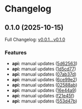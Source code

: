 # Changelog

## 0.1.0 (2025-10-15)

Full Changelog: [v0.0.1...v0.1.0](https://github.com/LinXueyuanStdio/agentlin-client-python/compare/v0.0.1...v0.1.0)

### Features

* **api:** manual updates ([5d62563](https://github.com/LinXueyuanStdio/agentlin-client-python/commit/5d625637e111757cd1ce8b83988e99b3e6af4033))
* **api:** manual updates ([1d5cd77](https://github.com/LinXueyuanStdio/agentlin-client-python/commit/1d5cd777fd00cef3e9677c5efdc700375b0ec9e6))
* **api:** manual updates ([07ab37d](https://github.com/LinXueyuanStdio/agentlin-client-python/commit/07ab37d3ddd983ff06821b469ffb2e5235ae2f29))
* **api:** manual updates ([6ce99e2](https://github.com/LinXueyuanStdio/agentlin-client-python/commit/6ce99e2d0df907c3e3173a3d751a0eb70801ba91))
* **api:** manual updates ([02588ab](https://github.com/LinXueyuanStdio/agentlin-client-python/commit/02588ab897269c98a06ef46c8a276b3ecdf63bad))
* **api:** manual updates ([16e44a9](https://github.com/LinXueyuanStdio/agentlin-client-python/commit/16e44a9d54ccfbe05760d9e089822bc5f698c767))
* **api:** manual updates ([f21e45f](https://github.com/LinXueyuanStdio/agentlin-client-python/commit/f21e45f8d1b6d9ec32a636a05542635a78fdb360))
* **api:** manual updates ([553d47b](https://github.com/LinXueyuanStdio/agentlin-client-python/commit/553d47bee958c29a511c7161362a427d1f821840))
